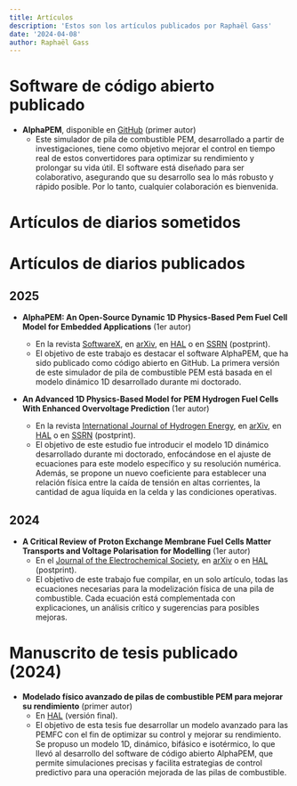 ```yaml
---
title: Artículos
description: 'Estos son los artículos publicados por Raphaël Gass'
date: '2024-04-08'
author: Raphaël Gass
---
```


# Software de código abierto publicado
- **AlphaPEM**, disponible en [GitHub](https://github.com/gassraphael/AlphaPEM) (primer autor)
    - Este simulador de pila de combustible PEM, desarrollado a partir de investigaciones, tiene como objetivo mejorar el control en tiempo real de estos convertidores para optimizar su rendimiento y prolongar su vida útil. El software está diseñado para ser colaborativo, asegurando que su desarrollo sea lo más robusto y rápido posible. Por lo tanto, cualquier colaboración es bienvenida.
    
# Artículos de diarios sometidos
    
# Artículos de diarios publicados
## 2025
- **AlphaPEM: An Open-Source Dynamic 1D Physics-Based Pem Fuel Cell Model for Embedded Applications** (1er autor)
    - En la revista [SoftwareX](https://doi.org/10.1016/j.softx.2024.102002), en [arXiv](https://doi.org/10.48550/arXiv.2407.12373), en [HAL](https://hal.science/hal-04647829) o en [SSRN](http://ssrn.com/abstract=4946674) (postprint).
    - El objetivo de este trabajo es destacar el software AlphaPEM, que ha sido publicado como código abierto en GitHub. La primera versión de este simulador de pila de combustible PEM está basada en el modelo dinámico 1D desarrollado durante mi doctorado.

- **An Advanced 1D Physics-Based Model for PEM Hydrogen Fuel Cells With Enhanced Overvoltage Prediction** (1er autor)
    - En la revista [International Journal of Hydrogen Energy](https://doi.org/10.1016/j.ijhydene.2024.11.374), en [arXiv](https://doi.org/10.48550/arXiv.2404.07508), en [HAL](https://hal.science/hal-04530852) o en [SSRN](https://papers.ssrn.com/sol3/papers.cfm?abstract_id=4812343) (postprint).
    - El objetivo de este estudio fue introducir el modelo 1D dinámico desarrollado durante mi doctorado, enfocándose en el ajuste de ecuaciones para este modelo específico y su resolución numérica. Además, se propone un nuevo coeficiente para establecer una relación física entre la caída de tensión en altas corrientes, la cantidad de agua líquida en la celda y las condiciones operativas.
    
## 2024
- **A Critical Review of Proton Exchange Membrane Fuel Cells Matter Transports and Voltage Polarisation for Modelling** (1er autor)
    - En el [Journal of the Electrochemical Society](https://doi.org/10.1149/1945-7111/ad305a), en [arXiv](https://arxiv.org/abs/2410.13323) o en [HAL](https://hal.science/hal-04493419) (postprint).
    - El objetivo de este trabajo fue compilar, en un solo artículo, todas las ecuaciones necesarias para la modelización física de una pila de combustible. Cada ecuación está complementada con explicaciones, un análisis crítico y sugerencias para posibles mejoras.
    
# Manuscrito de tesis publicado (2024)
- **Modelado físico avanzado de pilas de combustible PEM para mejorar su rendimiento** (primer autor)
	- En [HAL](https://hal.science/tel-04923016) (versión final).
	- El objetivo de esta tesis fue desarrollar un modelo avanzado para las PEMFC con el fin de optimizar su control y mejorar su rendimiento. Se propuso un modelo 1D, dinámico, bifásico e isotérmico, lo que llevó al desarrollo del software de código abierto AlphaPEM, que permite simulaciones precisas y facilita estrategias de control predictivo para una operación mejorada de las pilas de combustible.






